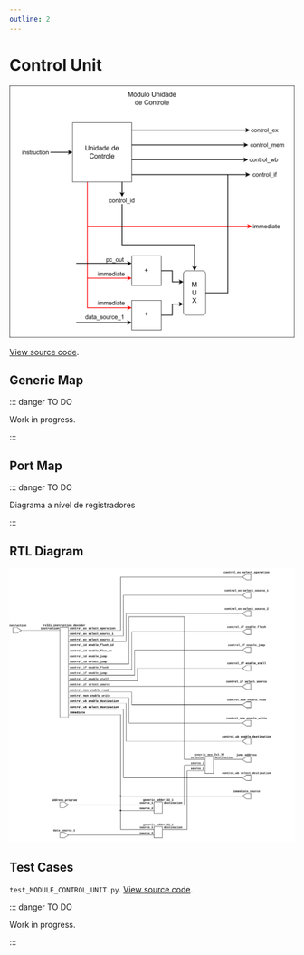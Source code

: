 ```yaml
---
outline: 2
---
```


# Control Unit <Badge type="info" text="MODULE_CONTROL_UNIT.vhd"/>

![Control Unit Module Logic Gate Diagram](../../public/images/referencia/componentes/module_control_unit.drawio.svg)

[View source code](https://github.com/pfeinsper/24a-CTI-RISCV/blob/main/src/MODULE_CONTROL_UNIT.vhd).

## Generic Map

::: danger TO DO

Work in progress.

:::

## Port Map

::: danger TO DO

Diagrama a nível de registradores

:::

## RTL Diagram

![Control Unit Module RTL Diagram](../../public/images/referencia/componentes/module_control_unit_netlist.svg)

## Test Cases

`test_MODULE_CONTROL_UNIT.py`.
[View source code](https://github.com/pfeinsper/24a-CTI-RISCV/blob/main/test/test_MODULE_CONTROL_UNIT.py).

::: danger TO DO

Work in progress.

:::
